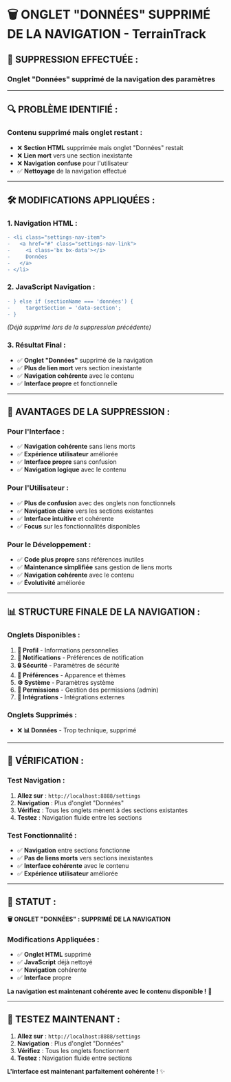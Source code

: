 # 🗑️ ONGLET "DONNÉES" SUPPRIMÉ DE LA NAVIGATION - TerrainTrack

## 🎯 **SUPPRESSION EFFECTUÉE :**

### **Onglet "Données" supprimé de la navigation des paramètres**

---

## 🔍 **PROBLÈME IDENTIFIÉ :**

### **Contenu supprimé mais onglet restant :**
- ❌ **Section HTML** supprimée mais onglet "Données" restait
- ❌ **Lien mort** vers une section inexistante
- ❌ **Navigation confuse** pour l'utilisateur
- ✅ **Nettoyage** de la navigation effectué

---

## 🛠️ **MODIFICATIONS APPLIQUÉES :**

### **1. Navigation HTML :**
```diff
- <li class="settings-nav-item">
-   <a href="#" class="settings-nav-link">
-     <i class='bx bx-data'></i>
-     Données
-   </a>
- </li>
```

### **2. JavaScript Navigation :**
```diff
- } else if (sectionName === 'données') {
-     targetSection = 'data-section';
- }
```
*(Déjà supprimé lors de la suppression précédente)*

### **3. Résultat Final :**
- ✅ **Onglet "Données"** supprimé de la navigation
- ✅ **Plus de lien mort** vers section inexistante
- ✅ **Navigation cohérente** avec le contenu
- ✅ **Interface propre** et fonctionnelle

---

## 🚀 **AVANTAGES DE LA SUPPRESSION :**

### **Pour l'Interface :**
- ✅ **Navigation cohérente** sans liens morts
- ✅ **Expérience utilisateur** améliorée
- ✅ **Interface propre** sans confusion
- ✅ **Navigation logique** avec le contenu

### **Pour l'Utilisateur :**
- ✅ **Plus de confusion** avec des onglets non fonctionnels
- ✅ **Navigation claire** vers les sections existantes
- ✅ **Interface intuitive** et cohérente
- ✅ **Focus** sur les fonctionnalités disponibles

### **Pour le Développement :**
- ✅ **Code plus propre** sans références inutiles
- ✅ **Maintenance simplifiée** sans gestion de liens morts
- ✅ **Navigation cohérente** avec le contenu
- ✅ **Évolutivité** améliorée

---

## 📊 **STRUCTURE FINALE DE LA NAVIGATION :**

### **Onglets Disponibles :**
1. **👤 Profil** - Informations personnelles
2. **🔔 Notifications** - Préférences de notification
3. **🔒 Sécurité** - Paramètres de sécurité
4. **🎨 Préférences** - Apparence et thèmes
5. **⚙️ Système** - Paramètres système
6. **👥 Permissions** - Gestion des permissions (admin)
7. **🔗 Intégrations** - Intégrations externes

### **Onglets Supprimés :**
- ❌ **📊 Données** - Trop technique, supprimé

---

## 🧪 **VÉRIFICATION :**

### **Test Navigation :**
1. **Allez sur** : `http://localhost:8888/settings`
2. **Navigation** : Plus d'onglet "Données"
3. **Vérifiez** : Tous les onglets mènent à des sections existantes
4. **Testez** : Navigation fluide entre les sections

### **Test Fonctionnalité :**
- ✅ **Navigation** entre sections fonctionne
- ✅ **Pas de liens morts** vers sections inexistantes
- ✅ **Interface cohérente** avec le contenu
- ✅ **Expérience utilisateur** améliorée

---

## 🎯 **STATUT :**

**🗑️ ONGLET "DONNÉES" : SUPPRIMÉ DE LA NAVIGATION**

### **Modifications Appliquées :**
- ✅ **Onglet HTML** supprimé
- ✅ **JavaScript** déjà nettoyé
- ✅ **Navigation** cohérente
- ✅ **Interface** propre

**La navigation est maintenant cohérente avec le contenu disponible !** 🚀

---

## 🧪 **TESTEZ MAINTENANT :**

1. **Allez sur** : `http://localhost:8888/settings`
2. **Navigation** : Plus d'onglet "Données"
3. **Vérifiez** : Tous les onglets fonctionnent
4. **Testez** : Navigation fluide entre sections

**L'interface est maintenant parfaitement cohérente !** ✨

